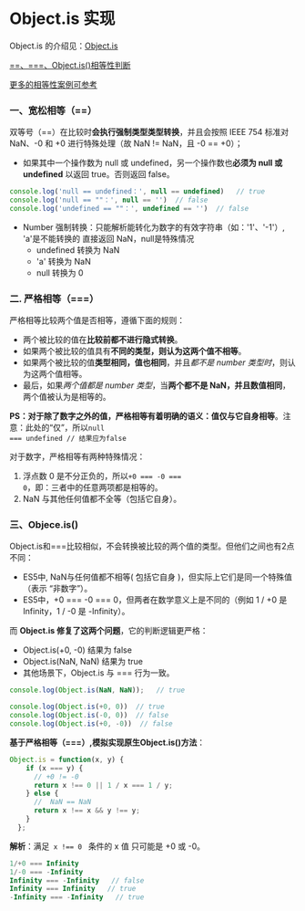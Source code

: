 # Object.is 实现

Object.is 的介绍见：[Object.is](https://github.com/1194964459/FE-Interview-Notebook/blob/main/JS/%E5%AF%B9%E8%B1%A1_%E7%B1%BB_%E9%9D%A2%E5%90%91%E5%AF%B9%E8%B1%A1/1.0_%E5%AF%B9%E8%B1%A1%E5%9F%BA%E6%9C%AC%E4%BB%8B%E7%BB%8D.md)


[==、===、Object.is()相等性判断](https://developer.mozilla.org/zh-CN/docs/Web/JavaScript/Guide/Equality_comparisons_and_sameness)

[更多的相等性案例可参考]()

### 一、宽松相等（==）
双等号（==）在比较时**会执行强制类型类型转换**，并且会按照 IEEE 754 标准对 NaN、-0 和 +0 进行特殊处理（故 NaN != NaN，且 -0 == +0）；
* 如果其中一个操作数为 null 或 undefined，另一个操作数也**必须为 null 或 undefined** 以返回 true。否则返回 false。
```js
console.log('null == undefined：', null == undefined)   // true
console.log('null == ""：', null == '')  // false
console.log('undefined == ""：', undefined == '')  // false
```
* Number 强制转换：只能解析能转化为数字的有效字符串（如：'1'、'-1'）, 'a'是不能转换的 直接返回 NaN，null是特殊情况
  * undefined 转换为 NaN
  * 'a' 转换为 NaN
  * null 转换为 0


### 二. 严格相等（===）
严格相等比较两个值是否相等，遵循下面的规则：
* 两个被比较的值在**比较前都不进行隐式转换**。
* 如果两个被比较的值具有**不同的类型，则认为这两个值不相等**。
* 如果两个被比较的值**类型相同，值也相同**，并且*都不是 number 类型时*，则认为这两个值相等。
* 最后，如果*两个值都是 number 类型*，当**两个都不是 NaN，并且数值相同**，两个值被认为是相等的。

**PS：对于除了数字之外的值，严格相等有着明确的语义：值仅与它自身相等**。注意：此处的“仅”，所以<code>null === undefined  // 结果应为false</code>

对于数字，严格相等有两种特殊情况：
1. 浮点数 0 是不分正负的，所以<code>+0 === -0 === 0</code>，即：三者中的任意两项都是相等的。
2. NaN 与其他任何值都不全等（包括它自身）。

### 三、Objece.is()
Object.is和===比较相似，不会转换被比较的两个值的类型。但他们之间也有2点不同：
* ES5中, NaN与任何值都不相等( 包括它自身 )，但实际上它们是同一个特殊值（表示 “非数字”）。
* ES5中，+0 === -0 === 0，但两者在数学意义上是不同的（例如 1 / +0 是 Infinity，1 / -0 是 -Infinity）。

而 **Object.is 修复了这两个问题**，它的判断逻辑更严格：
* Object.is(+0, -0) 结果为 false
* Object.is(NaN, NaN) 结果为 true
* 其他场景下，Object.is 与 === 行为一致。

```js
console.log(Object.is(NaN, NaN));   // true

console.log(Object.is(+0, 0))  // true
console.log(Object.is(-0, 0))  // false
console.log(Object.is(+0, -0))  // false
```

**基于严格相等（===）,模拟实现原生Object.is()方法**：
```js
Object.is = function(x, y) {
    if (x === y) { 
      // +0 != -0
      return x !== 0 || 1 / x === 1 / y; 
    } else {
      //  NaN == NaN
      return x !== x && y !== y;
    }
  };
```
**解析**：满足<code> x !== 0 </code> 条件的 x 值 只可能是 +0 或 -0。
```js
1/+0 === Infinity 
1/-0 === -Infinity
Infinity === -Infinity   // false
Infinity === Infinity   // true
-Infinity === -Infinity   // true
```
